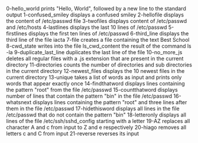 0-hello_world prints "Hello, World", followed by a new line to the standard output
1-confused_smiley displays a confused smiley
2-hellofile displays the content of /etc/passwd file
3-twofiles displays content of /etc/passwd and /etc/hosts
4-lastlines displays the last 10 lines of /etc/passwd
5-firstlines displays the first ten lines of /etc/passwd
6-third_line displays the third line of the file iacta
7-file creates a file containing the text Best School
8-cwd_state writes into the file ls_cwd_content the result of the command ls -la
9-duplicate_last_line duplicates the last line of the file
10-no_more_js deletes all regular files with a .js extension that are present in the current directory
11-directories counts the number of directories and sub directories in the current directory
12-newest_files displays the 10 newest files in the current directory
13-unique takes a list of words as input and prints only words that appear exactly once
14-findthatword displays lines containing the pattern "root" from the file /etc/passwd
15-countthatword displays number of lines that contain the pattern "bin" in the file /etc/passwd
16-whatsnext displays lines containing the pattern "root" and three lines after them in the file /etc/passwd
17-hidethisword displays all lines in the file /etc/passwd that do not contain the pattern "bin"
18-letteronly displays all lines of the file /etc/ssh/sshd_config starting with a letter
19-AZ replaces all character A and c from input to Z and e respectively
20-hiago removes all letters c and C from input
21-reverse reverses its input
